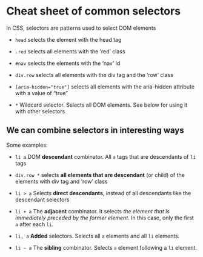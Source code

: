 # Cheat sheet of common selectors

In CSS, selectors are patterns used to select DOM elements

- `head` selects the element with the head tag

- `.red` selects all elements with the ‘red’ class
 
- `#nav` selects the elements with the ‘nav’ Id
 
- `div.row` selects all elements with the div tag and the ‘row’ class
 
- `[aria-hidden="true"]` selects all elements with the aria-hidden attribute with a value of “true”
 
- `*` Wildcard selector. Selects all DOM elements. See below for using it with other selectors

## We can combine selectors in interesting ways

Some examples:

- `li a` DOM **descendant** combinator. All `a` tags that are descendants of `li` tags

- `div.row *` selects **all elements that are descendant** (or child) of the elements with div tag and ‘row’ class

- `li > a` Selects **direct descendants**, instead of all descendants like the descendant selectors

- `li + a` The **adjacent** combinator. It selects _the element that is immediately preceded by the former element_. In this case, only the first `a` after each `li`.

- `li, a` **Added** selectors. Selects all `a` elements and all `li` elements.

- `li ~ a` The **sibling** combinator. Selects `a` element following a `li` element.